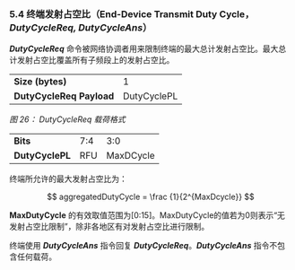 ### 5.4 终端发射占空比（End-Device Transmit Duty Cycle，***DutyCycleReq, DutyCycleAns***）

***DutyCycleReq*** 命令被网络协调者用来限制终端的最大总计发射占空比。最大总计发射占空比覆盖所有子频段上的发射占空比。

<table class="lora-table">
   <tr>
      <td><b>Size (bytes)</b></td>   
      <td>1</td>   
   </tr>
   <tr>
      <td><b>DutyCycleReq Payload</b></td>
      <td>DutyCyclePL</td>
   </tr>
</table>

*图 26： DutyCycleReq 载荷格式*

<table>
   <tr>
      <td><b>Bits</b></td>   
      <td>7:4</td>  
      <td>3:0</td>   
   </tr>
   <tr>
      <td><b>DutyCyclePL</b></td>
      <td>RFU</td>
      <td>MaxDCycle</td> 
   </tr>
</table>

终端所允许的最大发射占空比为： 

$$ aggregatedDutyCycle = \frac {1}{2^{MaxDcycle}} $$

**MaxDutyCycle** 的有效取值范围为[0:15]。MaxDutyCycle的值若为0则表示“无发射占空比限制”，除非各地区有对发射占空比进行限制。

终端使用 ***DutyCycleAns*** 指令回复 ***DutyCycleReq***。***DutyCycleAns*** 指令不包含任何载荷。

